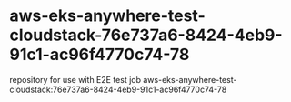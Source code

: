 # aws-eks-anywhere-test-cloudstack-76e737a6-8424-4eb9-91c1-ac96f4770c74-78
repository for use with E2E test job aws-eks-anywhere-test-cloudstack:76e737a6-8424-4eb9-91c1-ac96f4770c74-78
